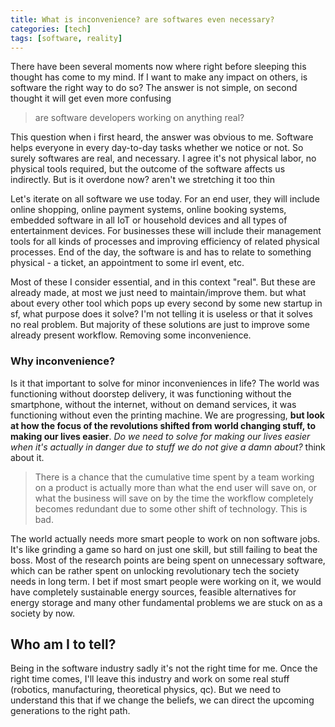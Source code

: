 ```yaml
---
title: What is inconvenience? are softwares even necessary? 
categories: [tech]
tags: [software, reality]
---
```


There have been several moments now where right before sleeping this thought has come to my mind. If I want to make any impact on others, is software the right way to do so? The answer is not simple, on second thought it will get even more confusing

> are software developers working on anything real?

This question when i first heard, the answer was obvious to me. Software helps everyone in every day-to-day tasks whether we notice or not. So surely softwares are real, and necessary. I agree it's not physical labor, no physical tools required, but the outcome of the software affects us indirectly. But is it overdone now? aren't we stretching it too thin

Let's iterate on all software we use today. For an end user, they will include online shopping, online payment systems, online booking systems, embedded software in all IoT or household devices and all types of entertainment devices. For businesses these will include their management tools for all kinds of processes and improving efficiency of related physical processes. End of the day, the software is and has to relate to something physical - a ticket, an appointment to some irl event, etc.

Most of these I consider essential, and in this context "real". But these are already made, at most we just need to maintain/improve them. but what about every other tool which pops up every second by some new startup in sf, what purpose does it solve? I'm not telling it is useless or that it solves no real problem. But majority of these solutions are just to improve some already present workflow. Removing some inconvenience.
### Why inconvenience?
Is it that important to solve for minor inconveniences in life? The world was functioning without doorstep delivery, it was functioning without the smartphone, without the internet, without on demand services, it was functioning without even the printing machine. We are progressing, **but look at how the focus of the revolutions shifted from world changing stuff, to making our lives easier**. *Do we need to solve for making our lives easier when it's actually in danger due to stuff we do not give a damn about?* think about it.

> There is a chance that the cumulative time spent by a team working on a product is actually more than what the end user will save on, or what the business will save on by the time the workflow completely becomes redundant due to some other shift of technology. This is bad.

The world actually needs more smart people to work on non software jobs. It's like grinding a game so hard on just one skill, but still failing to beat the boss. Most of the research points are being spent on unnecessary software, which can be rather spent on unlocking revolutionary tech the society needs in long term. I bet if most smart people were working on it, we would have completely sustainable energy sources, feasible alternatives for energy storage and many other fundamental problems we are stuck on as a society by now.

## Who am I to tell?
Being in the software industry sadly it's not the right time for me. Once the right time comes, I'll leave this industry and work on some real stuff (robotics, manufacturing, theoretical physics, qc). But we need to understand this that if we change the beliefs, we can direct the upcoming generations to the right path.